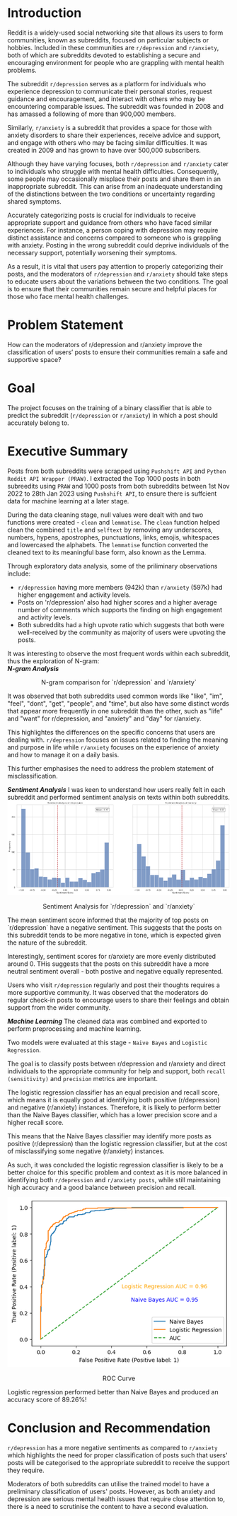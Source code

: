 # Introduction
Reddit is a widely-used social networking site that allows its users to form communities, known as subreddits, focused on particular subjects or hobbies. Included in these communities are `r/depression` and `r/anxiety`, both of which are subreddits devoted to establishing a secure and encouraging environment for people who are grappling with mental health problems.

The subreddit `r/depression` serves as a platform for individuals who experience depression to communicate their personal stories, request guidance and encouragement, and interact with others who may be encountering comparable issues. The subreddit was founded in 2008 and has amassed a following of more than 900,000 members.

Similarly, `r/anxiety` is a subreddit that provides a space for those with anxiety disorders to share their experiences, receive advice and support, and engage with others who may be facing similar difficulties. It was created in 2009 and has grown to have over 500,000 subscribers.

Although they have varying focuses, both `r/depression` and `r/anxiety` cater to individuals who struggle with mental health difficulties. Consequently, some people may occasionally misplace their posts and share them in an inappropriate subreddit. This can arise from an inadequate understanding of the distinctions between the two conditions or uncertainty regarding shared symptoms.

Accurately categorizing posts is crucial for individuals to receive appropriate support and guidance from others who have faced similar experiences. For instance, a person coping with depression may require distinct assistance and concerns compared to someone who is grappling with anxiety. Posting in the wrong subreddit could deprive individuals of the necessary support, potentially worsening their symptoms.

As a result, it is vital that users pay attention to properly categorizing their posts, and the moderators of `r/depression` and `r/anxiety` should take steps to educate users about the variations between the two conditions. The goal is to ensure that their communities remain secure and helpful places for those who face mental health challenges.

# Problem Statement
How can the moderators of r/depression and r/anxiety improve the classification of users’ posts to ensure their communities remain a safe and supportive space?

# Goal
The project focuses on the training of a binary classifier that is able to predict the subreddit (`r/depression` or `r/anxiety`) in which a post should accurately belong to.

# Executive Summary
Posts from both subreddits were scrapped using `Pushshift API` and `Python Reddit API Wrapper (PRAW)`. I extracted the Top 1000 posts in both subreedits using `PRAW` and 1000 posts from both subreddits between 1st Nov 2022 to 28th Jan 2023 using `Pushshift API`, to ensure there is suffcient data for machine learning at a later stage.

During the data cleaning stage, null values were dealt with and two functions were created - `clean` and `lemmatise`. The `clean` function helped clean the combined `title` and `selftext` by removing any underscores, numbers, hypens, apostrophes, punctuations, links, emojis, whitespaces and lowercased the alphabets. The `lemmatise` function converted the cleaned text to its meaningful base form, also known as the Lemma.

Through exploratory data analysis, some of the priliminary observations include:
- `r/depression` having more members (942k) than `r/anxiety` (597k) had higher engagement and activity levels.
- Posts on 'r/depression' also had higher scores and a higher average number of comments which supports the finding on high engagement and activity levels.
- Both subreddits had a high upvote ratio which suggests that both were well-received by the community as majority of users were upvoting the posts.

It was interesting to observe the most frequent words within each subreddit, thus the exploration of N-gram: </br>
***N-gram Analysis***

<p align="center">
N-gram comparison for `r/depression` and `r/anxiety`
</p>
It was observed that both subreddits used common words like "like", "im", "feel", "dont", "get", "people", and "time", but also have some distinct words that appear more frequently in one subreddit than the other, such as "life" and "want" for r/depression, and "anxiety" and "day" for r/anxiety.

This highlightes the differences on the specific concerns that users are dealing with. `r/depression` focuses on issues related to finding the meaning and purpose in life while `r/anxiety` focuses on the experience of anxiety and how to manage it on a daily basis.

This further emphasises the need to address the problem statement of misclassification.

***Sentiment Analysis***
I was keen to understand how users really felt in each subreddit and performed sentiment analysis on texts within both subreddits.
![](https://github.com/nicholas-khoo/Subreddit-Natural-Language-Processing-Binary-Classification/blob/main/images/sentiment_analysis.png)
<p align="center">
Sentiment Analysis for `r/depression` and `r/anxiety`
</p>
The mean sentiment score informed that the majority of top posts on `r/depression` have a negative sentiment. This suggests that the posts on this subreddit tends to be more negative in tone, which is expected given the nature of the subreddit.

Interestingly, sentiment scores for r/anxiety are more evenly distributed around 0. THis suggests that the posts on this subreddit have a more neutral sentiment overall - both postive and negative equally represented.

Users who visit `r/depression` regularly and post their thoughts requires a more supportive community. It was observed that the moderators do regular check-in posts to encourage users to share their feelings and obtain support from the wider community.

***Machine Learning***
The cleaned data was combined and exported to perform preprocessing and machine learning.

Two models were evaluated at this stage - `Naive Bayes` and `Logistic Regression`.

The goal is to classify posts between r/depression and r/anxiety and direct individuals to the appropriate community for help and support, both `recall (sensitivity)` and `precision` metrics are important.

The logistic regression classifier has an equal precision and recall score, which means it is equally good at identifying both positive (r/depression) and negative (r/anxiety) instances. Therefore, it is likely to perform better than the Naive Bayes classifier, which has a lower precision score and a higher recall score.

This means that the Naive Bayes classifier may identify more posts as positive (r/depression) than the logistic regression classifier, but at the cost of misclassifying some negative (r/anxiety) instances.

As such, it was concluded the logistic regression classifier is likely to be a better choice for this specific problem and context as it is more balanced in identifying both `r/depression` and `r/anxiety posts`, while still maintaining high accuracy and a good balance between precision and recall.

![](https://github.com/nicholas-khoo/Subreddit-Natural-Language-Processing-Binary-Classification/blob/main/images/roc.png)
<p align="center">
ROC Curve
</p>

Logistic regression performed better than Naive Bayes and produced an accuracy score of 89.26%!

# Conclusion and Recommendation
`r/depression` has a more negative sentiments as compared to `r/anxiety` which highlights the need for proper classification of posts such that users' posts will be categorised to the appropriate subreddit to receive the support they require.

Moderators of both subreddits can utilise the trained model to have a preliminary classification of users' posts. However, as both anxiety and depression are serious mental health issues that require close attention to, there is a need to scrutinise the content to have a second evaluation.
